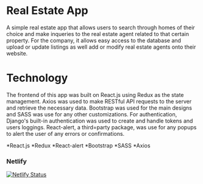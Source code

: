# Real Estate App

A simple real estate app that allows users to search through homes of their choice and make inqueries to the real estate agent related to that certain property. For the company, it allows easy access to the database and upload or update listings as well add or modify real estate agents onto their website.

# Technology

The frontend of this app was built on React.js using Redux as the state management. Axios was used to make RESTful API requests to the server and retrieve the necessary data. Bootstrap was used for the main designs and SASS was use for any other customizations. For authentication, Django's built-in authentication was used to create and handle tokens and users loggings. React-alert, a third=party package, was use for any popups to alert the user of any errors or confirmations.

*React.js
*Redux
*React-alert
*Bootstrap
*SASS
*Axios

### Netlify

[![Netlify Status](https://api.netlify.com/api/v1/badges/e1cb58b3-b36b-49a1-ab7c-00cc035baf1e/deploy-status)](https://elegant-darwin-137b8e.netlify.com/)
